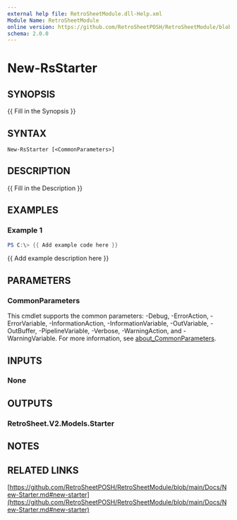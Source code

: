 ```yaml
---
external help file: RetroSheetModule.dll-Help.xml
Module Name: RetroSheetModule
online version: https://github.com/RetroSheetPOSH/RetroSheetModule/blob/main/Docs/New-Starter.md#new-starter
schema: 2.0.0
---
```


# New-RsStarter

## SYNOPSIS
{{ Fill in the Synopsis }}

## SYNTAX

```
New-RsStarter [<CommonParameters>]
```

## DESCRIPTION
{{ Fill in the Description }}

## EXAMPLES

### Example 1
```powershell
PS C:\> {{ Add example code here }}
```

{{ Add example description here }}

## PARAMETERS

### CommonParameters
This cmdlet supports the common parameters: -Debug, -ErrorAction, -ErrorVariable, -InformationAction, -InformationVariable, -OutVariable, -OutBuffer, -PipelineVariable, -Verbose, -WarningAction, and -WarningVariable. For more information, see [about_CommonParameters](http://go.microsoft.com/fwlink/?LinkID=113216).

## INPUTS

### None

## OUTPUTS

### RetroSheet.V2.Models.Starter

## NOTES

## RELATED LINKS

[https://github.com/RetroSheetPOSH/RetroSheetModule/blob/main/Docs/New-Starter.md#new-starter](https://github.com/RetroSheetPOSH/RetroSheetModule/blob/main/Docs/New-Starter.md#new-starter)

